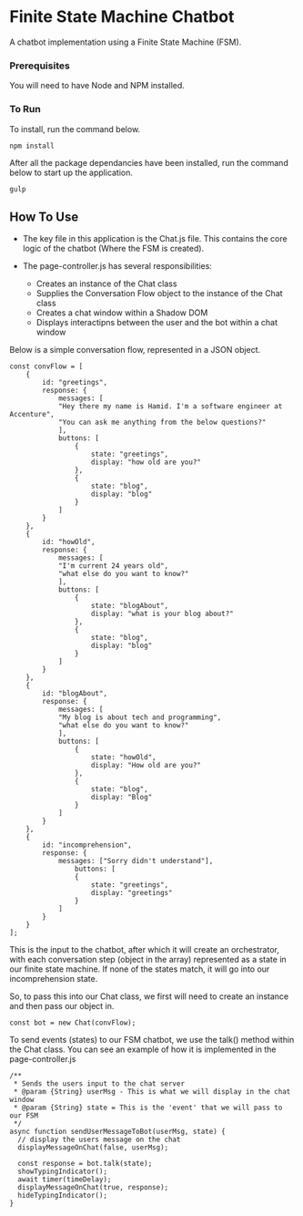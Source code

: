 # Finite State Machine Chatbot

A chatbot implementation using a Finite State Machine (FSM).

### Prerequisites

You will need to have Node and NPM installed.

### To Run

To install, run the command below.

```
npm install
```

After all the package dependancies have been installed, run the command below to start up the application.

```
gulp
```

## How To Use

- The key file in this application is the Chat.js file. This contains the core logic of the chatbot (Where the FSM is created). 

- The page-controller.js has several responsibilities:
    - Creates an instance of the Chat class
    - Supplies the Conversation Flow object to the instance of the Chat class
    - Creates a chat window within a Shadow DOM 
    - Displays interactipns between the user and the bot within a chat window

Below is a simple conversation flow, represented in a JSON object.

```
const convFlow = [
    {
        id: "greetings",
        response: {
            messages: [
            "Hey there my name is Hamid. I'm a software engineer at Accenture",
            "You can ask me anything from the below questions?"
            ],
            buttons: [
                {
                    state: "greetings",
                    display: "how old are you?"
                },
                {
                    state: "blog",
                    display: "blog"
                }
            ]
        }
    },
    {
        id: "howOld",
        response: {
            messages: [
            "I'm current 24 years old",
            "what else do you want to know?"
            ],
            buttons: [
                {
                    state: "blogAbout",
                    display: "what is your blog about?"
                },
                {
                    state: "blog",
                    display: "blog"
                }
            ]
        }
    },
    {
        id: "blogAbout",
        response: {
            messages: [
            "My blog is about tech and programming",
            "what else do you want to know?"
            ],
            buttons: [
                {
                    state: "howOld",
                    display: "How old are you?"
                },
                {
                    state: "blog",
                    display: "Blog"
                }
            ]
        }
    },
    {
        id: "incomprehension",
        response: {
            messages: ["Sorry didn't understand"],
                buttons: [
                {
                    state: "greetings",
                    display: "greetings"
                }
            ]
        }
    }
];
```

This is the input to the chatbot, after which it will create an orchestrator, with each conversation step (object in the array) represented as a state in our finite state machine. If none of the states match, it will go into our incomprehension state.

So, to pass this into our Chat class, we first will need to create an instance and then pass our object in.

```
const bot = new Chat(convFlow);
```

To send events (states) to our FSM chatbot, we use the talk() method within the Chat class. You can see an example of how it is implemented in the page-controller.js

```
/**
 * Sends the users input to the chat server
 * @param {String} userMsg - This is what we will display in the chat window
 * @param {String} state = This is the 'event' that we will pass to our FSM
 */
async function sendUserMessageToBot(userMsg, state) {
  // display the users message on the chat
  displayMessageOnChat(false, userMsg);

  const response = bot.talk(state);
  showTypingIndicator();
  await timer(timeDelay);
  displayMessageOnChat(true, response);
  hideTypingIndicator();
}
```